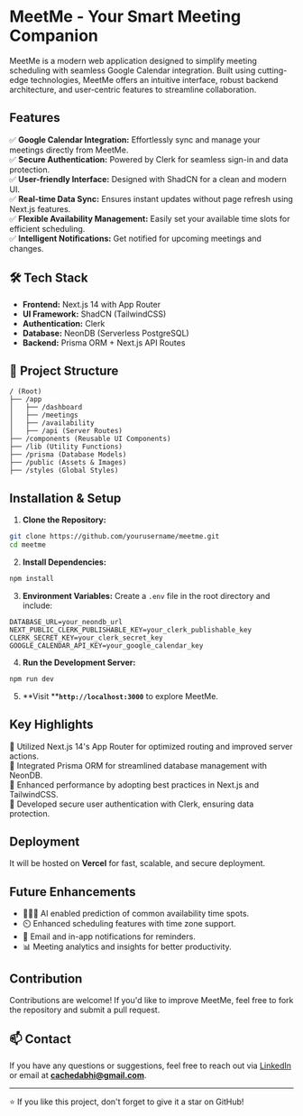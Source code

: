 # MeetMe - Your Smart Meeting Companion

MeetMe is a modern web application designed to simplify meeting scheduling with seamless Google Calendar integration. Built using cutting-edge technologies, MeetMe offers an intuitive interface, robust backend architecture, and user-centric features to streamline collaboration.

##  Features

✅ **Google Calendar Integration:** Effortlessly sync and manage your meetings directly from MeetMe.\
✅ **Secure Authentication:** Powered by Clerk for seamless sign-in and data protection.\
✅ **User-friendly Interface:** Designed with ShadCN for a clean and modern UI.\
✅ **Real-time Data Sync:** Ensures instant updates without page refresh using Next.js features.\
✅ **Flexible Availability Management:** Easily set your available time slots for efficient scheduling.\
✅ **Intelligent Notifications:** Get notified for upcoming meetings and changes.

## 🛠️ Tech Stack

- **Frontend:** Next.js 14 with App Router
- **UI Framework:** ShadCN (TailwindCSS)
- **Authentication:** Clerk
- **Database:** NeonDB (Serverless PostgreSQL)
- **Backend:** Prisma ORM + Next.js API Routes

## 📂 Project Structure

```
/ (Root)
├── /app
│   ├── /dashboard
│   ├── /meetings
│   ├── /availability
│   ├── /api (Server Routes)
├── /components (Reusable UI Components)
├── /lib (Utility Functions)
├── /prisma (Database Models)
├── /public (Assets & Images)
├── /styles (Global Styles)
```

##  Installation & Setup

1. **Clone the Repository:**

```bash
git clone https://github.com/yourusername/meetme.git
cd meetme
```

2. **Install Dependencies:**

```bash
npm install
```

3. **Environment Variables:** Create a `.env` file in the root directory and include:

```
DATABASE_URL=your_neondb_url
NEXT_PUBLIC_CLERK_PUBLISHABLE_KEY=your_clerk_publishable_key
CLERK_SECRET_KEY=your_clerk_secret_key
GOOGLE_CALENDAR_API_KEY=your_google_calendar_key
```

4. **Run the Development Server:**

```bash
npm run dev
```

5. **Visit ****`http://localhost:3000`** to explore MeetMe.

##  Key Highlights

🔹 Utilized Next.js 14's App Router for optimized routing and improved server actions.\
🔹 Integrated Prisma ORM for streamlined database management with NeonDB.\
🔹 Enhanced performance by adopting best practices in Next.js and TailwindCSS.\
🔹 Developed secure user authentication with Clerk, ensuring data protection.

##  Deployment

It will be hosted on **Vercel** for fast, scalable, and secure deployment.

##  Future Enhancements

- 👨🏼‍💻 AI enabled prediction of common availability time spots.
- ⏲️ Enhanced scheduling features with time zone support.
- 📧 Email and in-app notifications for reminders.
- 📊 Meeting analytics and insights for better productivity.

##  Contribution

Contributions are welcome! If you'd like to improve MeetMe, feel free to fork the repository and submit a pull request.

## 📫 Contact

If you have any questions or suggestions, feel free to reach out via [LinkedIn](https://linkedin.com/in/theabhishekbaranwal) or email at **[cachedabhi@gmail.com](mailto\:cachedabhi@gmail.com)**.

---

⭐ If you like this project, don't forget to give it a star on GitHub!

